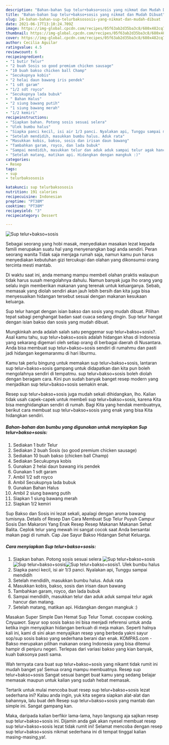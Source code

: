 ```yaml
---
description: "Bahan-bahan Sup telur+bakso+sosis yang nikmat dan Mudah Dibuat"
title: "Bahan-bahan Sup telur+bakso+sosis yang nikmat dan Mudah Dibuat"
slug: 24-bahan-bahan-sup-telurbaksososis-yang-nikmat-dan-mudah-dibuat
date: 2021-06-17T13:10:24.709Z
image: https://img-global.cpcdn.com/recipes/05f63ab2d35ba3c8/680x482cq70/sup-telurbaksososis-foto-resep-utama.jpg
thumbnail: https://img-global.cpcdn.com/recipes/05f63ab2d35ba3c8/680x482cq70/sup-telurbaksososis-foto-resep-utama.jpg
cover: https://img-global.cpcdn.com/recipes/05f63ab2d35ba3c8/680x482cq70/sup-telurbaksososis-foto-resep-utama.jpg
author: Cecilia Aguilar
ratingvalue: 4.5
reviewcount: 6
recipeingredient:
- "1 butir Telur"
- "2 buah Sosis so good premium chicken sausage"
- "10 buah bakso chicken ball Champ"
- "Secukupnya kobis"
- "2 helai daun bawang iris pendek"
- "1 sdt garam"
- "1/2 sdt royco"
- "Secukupnya lada bubuk"
- " Bahan Halus"
- "2 siung bawang putih"
- "1 siung bawang merah"
- "1/2 kemiri"
recipeinstructions:
- "Siapkan bahan. Potong sosis sesuai selera"
- "Ulek bumbu halus"
- "Siapka panci kecil, isi air 1/3 panci. Nyalakan api, Tunggu sampai mendidih"
- "Setelah mendidih, masukkan bumbu halus. Aduk rata"
- "Masukkan kobis, bakso, sosis dan irisan daun bawang"
- "Tambahkan garam, royco, dan lada bubuk"
- "Sampai mendidih, masukkan telur dan aduk aduk sampai telur agak hancur dan matang."
- "Setelah matang, matikan api. Hidangkan dengan mangkuk :)"
categories:
- Resep
tags:
- sup
- telurbaksososis

katakunci: sup telurbaksososis 
nutrition: 191 calories
recipecuisine: Indonesian
preptime: "PT38M"
cooktime: "PT38M"
recipeyield: "3"
recipecategory: Dessert

---
```



![Sup telur+bakso+sosis](https://img-global.cpcdn.com/recipes/05f63ab2d35ba3c8/680x482cq70/sup-telurbaksososis-foto-resep-utama.jpg)

Sebagai seorang yang hobi masak, menyediakan masakan lezat kepada famili merupakan suatu hal yang menyenangkan bagi anda sendiri. Peran seorang  wanita Tidak saja menjaga rumah saja, namun kamu pun harus menyediakan kebutuhan gizi tercukupi dan olahan yang dikonsumsi orang tercinta mesti mantab.

Di waktu  saat ini, anda memang mampu membeli olahan praktis walaupun tidak harus susah mengolahnya dahulu. Namun banyak juga lho orang yang selalu ingin memberikan makanan yang terenak untuk keluarganya. Sebab, memasak yang diolah sendiri akan jauh lebih bersih dan kita juga bisa menyesuaikan hidangan tersebut sesuai dengan makanan kesukaan keluarga. 

Sup telur hangat dengan isian bakso dan sosis yang mudah dibuat. Pilihan tepat sabagi penghangat badan saat cuaca sedang dingin. Sup telur hangat dengan isian bakso dan sosis yang mudah dibuat.

Mungkinkah anda adalah salah satu penggemar sup telur+bakso+sosis?. Asal kamu tahu, sup telur+bakso+sosis adalah hidangan khas di Indonesia yang sekarang digemari oleh setiap orang di berbagai daerah di Nusantara. Anda bisa membuat sup telur+bakso+sosis sendiri di rumahmu dan pasti jadi hidangan kegemaranmu di hari liburmu.

Kamu tak perlu bingung untuk memakan sup telur+bakso+sosis, lantaran sup telur+bakso+sosis gampang untuk didapatkan dan kita pun boleh mengolahnya sendiri di tempatmu. sup telur+bakso+sosis boleh diolah dengan beragam cara. Kini pun sudah banyak banget resep modern yang menjadikan sup telur+bakso+sosis semakin enak.

Resep sup telur+bakso+sosis juga mudah sekali dihidangkan, lho. Kalian tidak usah capek-capek untuk membeli sup telur+bakso+sosis, karena Kita bisa menghidangkan sendiri di rumah. Bagi Kita yang hendak membuatnya, berikut cara membuat sup telur+bakso+sosis yang enak yang bisa Kita hidangkan sendiri.

<!--inarticleads1-->

##### Bahan-bahan dan bumbu yang digunakan untuk menyiapkan Sup telur+bakso+sosis:

1. Sediakan 1 butir Telur
1. Sediakan 2 buah Sosis (so good premium chicken sausage)
1. Sediakan 10 buah bakso (chicken ball Champ)
1. Sediakan Secukupnya kobis
1. Gunakan 2 helai daun bawang iris pendek
1. Gunakan 1 sdt garam
1. Ambil 1/2 sdt royco
1. Ambil Secukupnya lada bubuk
1. Gunakan  Bahan Halus
1. Ambil 2 siung bawang putih
1. Siapkan 1 siung bawang merah
1. Siapkan 1/2 kemiri


Sup Bakso dan Sosis ini lezat sekali, apalagi dengan aroma bawang tumisnya. Details of Resep Dan Cara Membuat Sup Telur Puyuh Campur Sosis Dan Makaroni Yang Enak Resep Resep Makanan Makanan Sehat Balita. Ceplok telur yang mewah ini sangat cocok saat Anda bersantai makan pagi di rumah. Cap Jae Sayur Bakso Hidangan Sehat Keluarga. 

<!--inarticleads2-->

##### Cara menyiapkan Sup telur+bakso+sosis:

1. Siapkan bahan. Potong sosis sesuai selera
<img src="https://img-global.cpcdn.com/steps/44a2fdd305bbc888/160x128cq70/sup-telurbaksososis-langkah-memasak-1-foto.jpg" alt="Sup telur+bakso+sosis"><img src="https://img-global.cpcdn.com/steps/01578d3dc4f775dc/160x128cq70/sup-telurbaksososis-langkah-memasak-1-foto.jpg" alt="Sup telur+bakso+sosis"><img src="https://img-global.cpcdn.com/steps/5928d151b1f36157/160x128cq70/sup-telurbaksososis-langkah-memasak-1-foto.jpg" alt="Sup telur+bakso+sosis">1. Ulek bumbu halus
1. Siapka panci kecil, isi air 1/3 panci. Nyalakan api, Tunggu sampai mendidih
1. Setelah mendidih, masukkan bumbu halus. Aduk rata
1. Masukkan kobis, bakso, sosis dan irisan daun bawang
1. Tambahkan garam, royco, dan lada bubuk
1. Sampai mendidih, masukkan telur dan aduk aduk sampai telur agak hancur dan matang.
1. Setelah matang, matikan api. Hidangkan dengan mangkuk :)


Masakan Super Simple Dan Hemat Sup Telur Tomat. cocopaw cooking. Слушают. Sayur sop sosis bakso ini bisa menjadi referensi untuk anda ketika ingin menyajikan hidangan berkuah di meja makan. Seperti halnya kali ini, kami di sini akan menyajikan resep yang berbeda yakni sayur sop/sup sosis bakso yang sederhana berani dan enak. KOMPAS.com - Bakso merupakan pilihan makanan orang Indonesia yang bisa ditemui hampir di penjuru negeri. Terlepas dari variasi bakso yang kian banyak, kuah baksonya pasti sama. 

Wah ternyata cara buat sup telur+bakso+sosis yang nikamt tidak rumit ini mudah banget ya! Semua orang mampu membuatnya. Resep sup telur+bakso+sosis Sangat sesuai banget buat kamu yang sedang belajar memasak maupun untuk kalian yang sudah hebat memasak.

Tertarik untuk mulai mencoba buat resep sup telur+bakso+sosis lezat sederhana ini? Kalau anda ingin, yuk kita segera siapkan alat-alat dan bahannya, lalu buat deh Resep sup telur+bakso+sosis yang mantab dan simple ini. Sangat gampang kan. 

Maka, daripada kalian berfikir lama-lama, hayo langsung aja sajikan resep sup telur+bakso+sosis ini. Dijamin anda gak akan nyesel membuat resep sup telur+bakso+sosis lezat tidak rumit ini! Selamat mencoba dengan resep sup telur+bakso+sosis nikmat sederhana ini di tempat tinggal kalian masing-masing,ya!.

